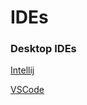 # IDEs

### Desktop IDEs

[Intellij](https://www.jetbrains.com/idea/)

[VSCode](https://code.visualstudio.com/)

